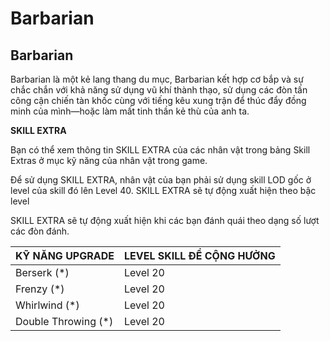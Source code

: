 # Barbarian

## Barbarian

Barbarian là một kẻ lang thang du mục, Barbarian kết hợp cơ bắp và sự chắc chắn với khả năng sử dụng vũ khí thành thạo, sử dụng các đòn tấn công cận chiến tàn khốc cùng với tiếng kêu xung trận để thúc đẩy đồng minh của mình—hoặc làm mất tinh thần kẻ thù của anh ta.

**SKILL EXTRA**

Bạn có thể xem thông tin SKILL EXTRA của các nhân vật trong bảng Skill Extras ở mục kỹ năng của nhân vật trong game.

Để sử dụng SKILL EXTRA, nhân vật của bạn phải sử dụng skill LOD gốc ở level của skill đó lên Level 40. SKILL EXTRA sẽ tự động xuất hiện theo bậc level

SKILL EXTRA sẽ tự động xuất hiện khi các bạn đánh quái theo dạng số lượt các đòn đánh.

| KỸ NĂNG UPGRADE      | LEVEL SKILL ĐỂ CỘNG HƯỞNG |
| -------------------- | ------------------------- |
| Berserk (\*)         | Level 20                  |
| Frenzy (\*)          | Level 20                  |
| Whirlwind (\*)       | Level 20                  |
| Double Throwing (\*) | Level 20                  |

